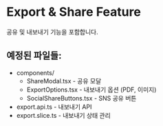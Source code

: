 # Export & Share Feature

공유 및 내보내기 기능을 포함합니다.

## 예정된 파일들:
- components/
  - ShareModal.tsx - 공유 모달
  - ExportOptions.tsx - 내보내기 옵션 (PDF, 이미지)
  - SocialShareButtons.tsx - SNS 공유 버튼
- export.api.ts - 내보내기 API
- export.slice.ts - 내보내기 상태 관리 